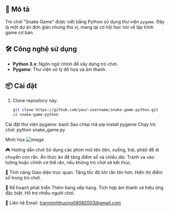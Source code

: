 
## 🚀 Mô tả
Trò chơi "Snake Game" được viết bằng Python sử dụng thư viện `pygame`. Đây là một dự án đơn giản nhưng thú vị, mang lại cơ hội học hỏi về lập trình game cơ bản.

## 🛠️ Công nghệ sử dụng
- **Python 3.x**: Ngôn ngữ chính để xây dựng trò chơi.
- **Pygame**: Thư viện xử lý đồ họa và âm thanh.

## 📦 Cài đặt
1. Clone repository này:
   ```bash
   git clone https://github.com/your-username/snake-game-python.git
   cd snake-game-python
Cài đặt thư viện pygame:
bash
Sao chép mã
pip install pygame
Chạy trò chơi:
python snake_game.py

Minh họa
![image](https://github.com/user-attachments/assets/b5d4774b-96c7-417a-83f8-c65fe72632ca)

🎮 Hướng dẫn chơi
Sử dụng các phím mũi tên (lên, xuống, trái, phải) để di chuyển con rắn.
Ăn thức ăn để tăng điểm số và chiều dài.
Tránh va vào tường hoặc chính cơ thể rắn, nếu không trò chơi sẽ kết thúc.

📖 Tính năng
Giao diện trực quan.
Tăng tốc độ khi rắn lớn hơn.
Hiển thị điểm số trong trò chơi.

🚧 Kế hoạch phát triển
Thêm bảng xếp hạng.
Tích hợp âm thanh và hiệu ứng đặc biệt.
Hỗ trợ nhiều người chơi.

💬 Liên hệ
Email: tranminhthuong08082003@gmail.com
